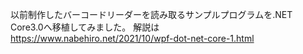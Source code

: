 以前制作したバーコードリーダーを読み取るサンプルプログラムを.NET Core3.0へ移植してみました。
解説は  
https://www.nabehiro.net/2021/10/wpf-dot-net-core-1.html
